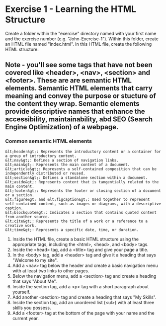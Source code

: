 # Exercise 1 - Learning the HTML Structure

Create a folder within the "exercise" directory named with your first name and the exercise number (e.g. "John-Exercise-1"). Within this folder, create an HTML file named "index.html". In this HTML file, create the following HTML structure:

## Note - you'll see some tags that have not been covered like &lt;header&gt;, &lt;nav&gt;, &lt;section&gt; and &lt;footer&gt;. These are are semantic HTML elements. Semantic HTML elements that carry meaning and convey the purpose or stucture of the content they wrap. Semantic elements provide descriptive names that enhance the accessibility, maintainability, abd SEO (Search Engine Optimization) of a webpage.

### Common semantic HTML elements

    &lt;header&gt;: Represents the introductory content or a container for a group of introductory content.
    &lt;nav&gt;: Defines a section of navigation links.
    &lt;main&gt;: Represents the main content of a document.
    &lt;article&gt;: Represents a self-contained composition that can be independently distributed or reused.
    &lt;section&gt;: Defines a standalone section within a document.
    &lt;aside&gt;: Represents content that is tangentially related to the main content.
    &lt;footer&gt;: Represents the footer or closing section of a document or a section.
    &lt;figure&gt; and &lt;figcaption&gt;: Used together to represent self-contained content, such as images or diagrams, with a descriptive caption.
    &lt;blockquote&gt;: Indicates a section that contains quoted content from another source.
    &lt;cite&gt;: Represents the title of a work or a reference to a creative work.
    &lt;time&gt;: Represents a specific date, time, or duration.

1. Inside the HTML file, create a basic HTML structure using the appropriate tags, including the &lt;html&gt;, &lt;head&gt;, and &lt;body&gt; tags.
2. Inside the &lt;head&gt; tag, add a &lt;title&gt; tag and give your page a title.
3. In the &lt;body&gt; tag, add a &lt;header&gt; tag and give it a heading that says "Welcome to my site".
4. Add a &lt;nav&gt; tag below the header and create a basic navigation menu with at least two links to other pages.
5. Below the navigation menu, add a &lt;section&gt; tag and create a heading that says "About Me".
6. Inside the section tag, add a &lt;p&gt; tag with a short paragraph about yourself.
7. Add another &lt;section&gt; tag and create a heading that says "My Skills".
8. Inside the section tag, add an unordered list (&lt;ul&gt;) with at least three skills you possess.
9. Add a &lt;footer&gt; tag at the bottom of the page with your name and the current year.
